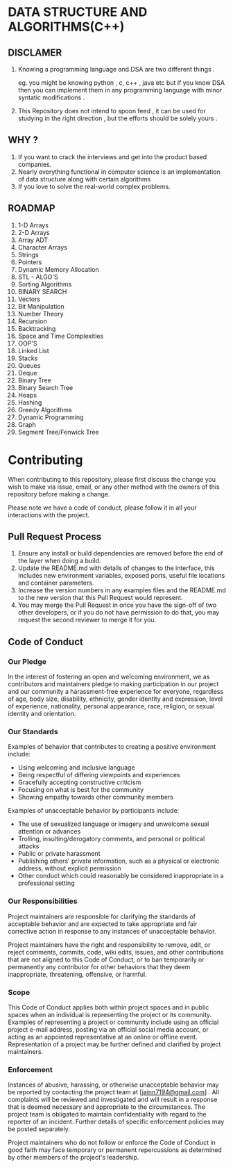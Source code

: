 # DATA STRUCTURE AND ALGORITHMS(C++)

## DISCLAMER
   1. Knowing a programming language and DSA are two different things .

      eg. you might be knowing python , c, c++ , java etc but if you know DSA then you can implement them in any programming language with minor syntatic modifications .

   2. This Repository does not intend to spoon feed , it can be used for studying in the right direction , but the efforts should be solely yours .

## WHY ?
  1. If you want to crack the interviews and get into the product based companies.
  2. Nearly everything functional in computer science is an implementation of data structure along with certain algorithms
  3. If you love to solve the real-world complex problems.


## ROADMAP
  1. 1-D Arrays
  2. 2-D Arrays
  3. Array ADT
  4. Character Arrays
  5. Strings
  6. Pointers
  7. Dynamic Memory Allocation
  8. STL - ALGO'S
  9. Sorting Algorithms
  10. BINARY SEARCH
  11. Vectors
  12. Bit Manipulation
  13. Number Theory
  14. Recursion
  15. Backtracking
  16. Space and Time Complexities
  17. OOP'S
  18. Linked List
  19. Stacks
  20. Queues
  21. Deque
  22. Binary Tree
  23. Binary Search Tree
  24. Heaps
  25. Hashing
  26. Greedy Algorithms
  27. Dynamic Programming
  28. Graph
  29. Segment Tree/Fenwick Tree


  # Contributing

  When contributing to this repository, please first discuss the change you wish to make via issue,
  email, or any other method with the owners of this repository before making a change.

  Please note we have a code of conduct, please follow it in all your interactions with the project.

  ## Pull Request Process

  1. Ensure any install or build dependencies are removed before the end of the layer when doing a
     build.
  2. Update the README.md with details of changes to the interface, this includes new environment
     variables, exposed ports, useful file locations and container parameters.
  3. Increase the version numbers in any examples files and the README.md to the new version that this
     Pull Request would represent.
  4. You may merge the Pull Request in once you have the sign-off of two other developers, or if you
     do not have permission to do that, you may request the second reviewer to merge it for you.

  ## Code of Conduct

  ### Our Pledge

  In the interest of fostering an open and welcoming environment, we as
  contributors and maintainers pledge to making participation in our project and
  our community a harassment-free experience for everyone, regardless of age, body
  size, disability, ethnicity, gender identity and expression, level of experience,
  nationality, personal appearance, race, religion, or sexual identity and
  orientation.

  ### Our Standards

  Examples of behavior that contributes to creating a positive environment
  include:

  * Using welcoming and inclusive language
  * Being respectful of differing viewpoints and experiences
  * Gracefully accepting constructive criticism
  * Focusing on what is best for the community
  * Showing empathy towards other community members

  Examples of unacceptable behavior by participants include:

  * The use of sexualized language or imagery and unwelcome sexual attention or
  advances
  * Trolling, insulting/derogatory comments, and personal or political attacks
  * Public or private harassment
  * Publishing others' private information, such as a physical or electronic
    address, without explicit permission
  * Other conduct which could reasonably be considered inappropriate in a
    professional setting

  ### Our Responsibilities

  Project maintainers are responsible for clarifying the standards of acceptable
  behavior and are expected to take appropriate and fair corrective action in
  response to any instances of unacceptable behavior.

  Project maintainers have the right and responsibility to remove, edit, or
  reject comments, commits, code, wiki edits, issues, and other contributions
  that are not aligned to this Code of Conduct, or to ban temporarily or
  permanently any contributor for other behaviors that they deem inappropriate,
  threatening, offensive, or harmful.

  ### Scope

  This Code of Conduct applies both within project spaces and in public spaces
  when an individual is representing the project or its community. Examples of
  representing a project or community include using an official project e-mail
  address, posting via an official social media account, or acting as an appointed
  representative at an online or offline event. Representation of a project may be
  further defined and clarified by project maintainers.

  ### Enforcement

  Instances of abusive, harassing, or otherwise unacceptable behavior may be
  reported by contacting the project team at [jainn7194@gmail.com] . All
  complaints will be reviewed and investigated and will result in a response that
  is deemed necessary and appropriate to the circumstances. The project team is
  obligated to maintain confidentiality with regard to the reporter of an incident.
  Further details of specific enforcement policies may be posted separately.

  Project maintainers who do not follow or enforce the Code of Conduct in good
  faith may face temporary or permanent repercussions as determined by other
  members of the project's leadership.
